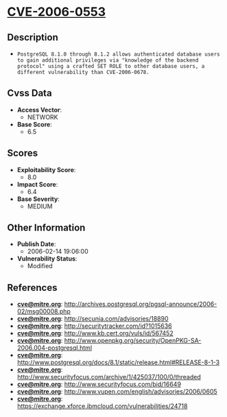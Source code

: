 
# [CVE-2006-0553](https://cve.mitre.org/cgi-bin/cvename.cgi?name=CVE-2006-0553)

## Description

- `PostgreSQL 8.1.0 through 8.1.2 allows authenticated database users to gain additional privileges via "knowledge of the backend protocol" using a crafted SET ROLE to other database users, a different vulnerability than CVE-2006-0678.`

## Cvss Data

- **Access Vector**:
  - NETWORK
- **Base Score**:
  - 6.5

## Scores

- **Exploitability Score**:
  - 8.0
- **Impact Score**:
  - 6.4
- **Base Severity**:
  - MEDIUM

## Other Information

- **Publish Date**:
  - 2006-02-14 19:06:00
- **Vulnerability Status**:
  - Modified

## References

- **cve@mitre.org**: http://archives.postgresql.org/pgsql-announce/2006-02/msg00008.php
- **cve@mitre.org**: http://secunia.com/advisories/18890
- **cve@mitre.org**: http://securitytracker.com/id?1015636
- **cve@mitre.org**: http://www.kb.cert.org/vuls/id/567452
- **cve@mitre.org**: http://www.openpkg.org/security/OpenPKG-SA-2006.004-postgresql.html
- **cve@mitre.org**: http://www.postgresql.org/docs/8.1/static/release.html#RELEASE-8-1-3
- **cve@mitre.org**: http://www.securityfocus.com/archive/1/425037/100/0/threaded
- **cve@mitre.org**: http://www.securityfocus.com/bid/16649
- **cve@mitre.org**: http://www.vupen.com/english/advisories/2006/0605
- **cve@mitre.org**: https://exchange.xforce.ibmcloud.com/vulnerabilities/24718
